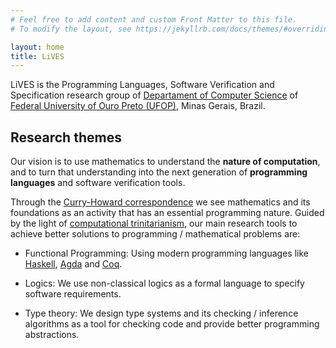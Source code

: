 ```yaml
---
# Feel free to add content and custom Front Matter to this file.
# To modify the layout, see https://jekyllrb.com/docs/themes/#overriding-theme-defaults

layout: home
title: LiVES
---
```


LiVES is the Programming Languages, Software Verification and Specification research group of 
[Departament of Computer Science](http://www.decom.ufop.br) of
[Federal University of Ouro Preto (UFOP)](https://www.ufop.br), Minas Gerais, Brazil.

## Research themes

Our vision is to use mathematics to understand the **nature of computation**, and to turn that 
understanding into the next generation of **programming languages** and software verification tools.

 
Through the [Curry-Howard correspondence](https://en.wikipedia.org/wiki/Curry–Howard_correspondence) we 
see mathematics and its foundations as an activity that has an essential programming nature. Guided by 
the light of [computational trinitarianism](https://ncatlab.org/nlab/show/computational+trinitarianism), 
our main research tools to achieve better solutions to programming / mathematical problems are:

* Functional Programming: Using modern programming languages like [Haskell](https://www.haskell.org/), 
[Agda](https://wiki.portal.chalmers.se/agda/) and [Coq](https://coq.inria.fr/).

* Logics: We use non-classical logics as a formal language to specify software requirements.

* Type theory: We design type systems and its checking / inference algorithms as a tool for checking
code and provide better programming abstractions.
